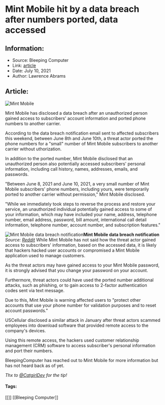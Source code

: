 # Mint Mobile hit by a data breach after numbers ported, data accessed
### 

## Information:
+ Source: Bleeping Computer
+ Link: [article](https://www.bleepingcomputer.com/news/security/mint-mobile-hit-by-a-data-breach-after-numbers-ported-data-accessed/)
+ Date: July 10, 2021
+ Author: Lawrence Abrams


## Article:
![Mint Mobile](https://www.bleepstatic.com/content/hl-images/2021/07/10/mint-mobile-header.jpg)


Mint Mobile has disclosed a data breach after an unauthorized person gained access to subscribers' account information and ported phone numbers to another carrier.


According to the data breach notification email sent to affected subscribers this weekend, between June 8th and June 10th, a threat actor ported the phone numbers for a "small" number of Mint Mobile subscribers to another carrier without uthorization.



In addition to the ported number, Mint Mobile disclosed that an unauthorized person also potentially accessed subscribers' personal information, including call history, names, addresses, emails, and passwords.


"Between June 8, 2021 and June 10, 2021, a very small number of Mint Mobile subscribers' phone numbers, including yours, were temporarily ported to another carrier without permission," Mint Mobile disclosed.


"While we immediately took steps to reverse the process and restore your service, an unauthorized individual potentially gained access to some of your information, which may have included your name, address, telephone number, email address, password, bill amount, international call detail information, telephone number, account number, and subscription features."



![Mint Mobile data breach notification](https://www.bleepstatic.com/images/news/security/d/data-breaches/m/mint-mobile/mint-mobile-data-breach-notification.jpg)**Mint Mobile data breach notification**  
*Source: [Reddit](https://www.reddit.com/r/mintmobile/comments/oh7wht/is_this_real_wtf/?b=1bc)*
While Mint Mobile has not said how the threat actor gained access to subscribers' information, based on the accessed data, it is likely that hackers hacked user accounts or compromised a Mint Mobile application used to manage customers.


As the threat actors may have gained access to your Mint Mobile password, it is strongly advised that you change your password on your account.


Furthermore, threat actors could have used the ported number additional attacks, such as phishing, or to gain access to 2-factor authentication codes sent via text message.


Due to this, Mint Mobile is warning affected users to "protect other accounts that use your phone number for validation purposes and to reset account passwords."


USCellular disclosed a similar attack in January after threat actors scammed employees into download software that provided remote access to the company's devices.


Using this remote access, the hackers used customer relationship management (CRM) software to access subscriber's personal information and port their numbers.


BleepingComputer has reached out to Mint Mobile for more information but has not heard back as of yet.


*Thx to [@CatgirlDev](https://twitter.com/CatgirlDev) for the tip!*




#### Tags:
[[]] [[Bleeping Computer]]
